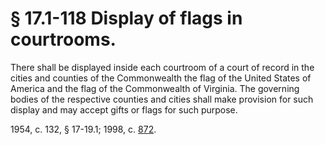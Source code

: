 # § 17.1-118 Display of flags in courtrooms.

<p>There shall be displayed inside each courtroom of a court of record in the cities and counties of the Commonwealth the flag of the United States of America and the flag of the Commonwealth of Virginia. The governing bodies of the respective counties and cities shall make provision for such display and may accept gifts or flags for such purpose.</p><p>1954, c. 132, § 17-19.1; 1998, c. <a href='http://lis.virginia.gov/cgi-bin/legp604.exe?981+ful+CHAP0872'>872</a>.</p>